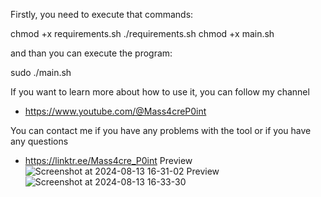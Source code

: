 Firstly, you need to execute that commands:

chmod +x requirements.sh
./requirements.sh
chmod +x main.sh

and than you can execute the program:

sudo ./main.sh

If you want to learn more about how to use it, you can follow my channel

- https://www.youtube.com/@Mass4creP0int

You can contact me if you have any problems with the tool or if you have any questions

- https://linktr.ee/Mass4cre_P0int
                                              Preview  
![Screenshot at 2024-08-13 16-31-02](https://github.com/user-attachments/assets/44f4ef06-6d94-4d4c-a0fa-30a74ba413e0)
                                              Preview
![Screenshot at 2024-08-13 16-33-30](https://github.com/user-attachments/assets/55e886f0-6dc0-45ce-99fb-25a620d4c1f8)
